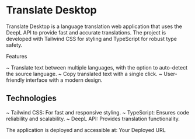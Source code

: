 # Translate Desktop

Translate Desktop is a language translation web application that uses the DeepL API to provide fast and accurate translations. The project is developed with Tailwind CSS for styling and TypeScript for robust type safety.

Features

~ Translate text between multiple languages, with the option to auto-detect the source language.
~ Copy translated text with a single click.
~ User-friendly interface with a modern design.

## Technologies

~ Tailwind CSS: For fast and responsive styling.
~ TypeScript: Ensures code reliability and scalability.
~ DeepL API: Provides translation functionality.


The application is deployed and accessible at: Your Deployed URL